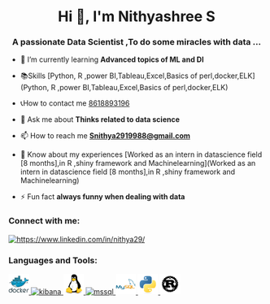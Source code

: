 <h1 align="center">Hi 👋, I'm Nithyashree S</h1>
<h3 align="center">A passionate Data Scientist ,To do some miracles with data ...</h3>

- 🌱 I’m currently learning **Advanced topics of ML and Dl**

- 📚Skills [Python, R ,power BI,Tableau,Excel,Basics of perl,docker,ELK](Python, R ,power BI,Tableau,Excel,Basics of perl,docker,ELK)

- 📞How to contact me [8618893196](8618893196)

- 💬 Ask me about **Thinks related to data science**

- 📫 How to reach me **Snithya2919988@gmail.com**

- 📄 Know about my experiences [Worked as an intern in datascience field [8 months],in R ,shiny framework and Machinelearning](Worked as an intern in datascience field [8 months],in R ,shiny framework and Machinelearning)

- ⚡ Fun fact **always funny when dealing with data**

<h3 align="left">Connect with me:</h3>
<p align="left">
<a href="https://linkedin.com/in/https://www.linkedin.com/in/nithya29/" target="blank"><img align="center" src="https://raw.githubusercontent.com/rahuldkjain/github-profile-readme-generator/master/src/images/icons/Social/linked-in-alt.svg" alt="https://www.linkedin.com/in/nithya29/" height="30" width="40" /></a>
</p>

<h3 align="left">Languages and Tools:</h3>
<p align="left"> <a href="https://www.docker.com/" target="_blank"> <img src="https://raw.githubusercontent.com/devicons/devicon/master/icons/docker/docker-original-wordmark.svg" alt="docker" width="40" height="40"/> </a> <a href="https://www.elastic.co/kibana" target="_blank"> <img src="https://www.vectorlogo.zone/logos/elasticco_kibana/elasticco_kibana-icon.svg" alt="kibana" width="40" height="40"/> </a> <a href="https://www.linux.org/" target="_blank"> <img src="https://raw.githubusercontent.com/devicons/devicon/master/icons/linux/linux-original.svg" alt="linux" width="40" height="40"/> </a> <a href="https://www.microsoft.com/en-us/sql-server" target="_blank"> <img src="https://www.svgrepo.com/show/303229/microsoft-sql-server-logo.svg" alt="mssql" width="40" height="40"/> </a> <a href="https://www.mysql.com/" target="_blank"> <img src="https://raw.githubusercontent.com/devicons/devicon/master/icons/mysql/mysql-original-wordmark.svg" alt="mysql" width="40" height="40"/> </a> <a href="https://www.python.org" target="_blank"> <img src="https://raw.githubusercontent.com/devicons/devicon/master/icons/python/python-original.svg" alt="python" width="40" height="40"/> </a> <a href="https://www.rust-lang.org" target="_blank"> <img src="https://raw.githubusercontent.com/devicons/devicon/master/icons/rust/rust-plain.svg" alt="rust" width="40" height="40"/> </a> </p>
